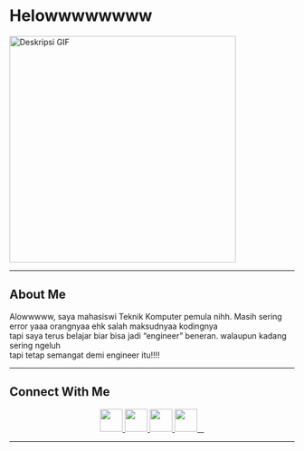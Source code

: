 # Helowwwwwwww
<img src="https://i.gifer.com/cFD.gif" alt="Deskripsi GIF" width="400">


---

## About Me
Alowwwww, saya mahasiswi Teknik Komputer pemula nihh. Masih sering error yaaa orangnyaa ehk salah maksudnyaa kodingnya <br> 
tapi saya terus belajar biar bisa jadi “engineer” beneran. walaupun kadang sering ngeluh<br>
tapi tetap semangat demi engineer itu!!!!

---
## Connect With Me
<p align="center">
  <a href=https://www.linkedin.com/in/nur-karmila-agustina-tekom-e-2b5339382/?trk>
    <img src="https://skillicons.dev/icons?i=linkedin" height="40"/>
  </a>
  <a href=https://www.instagram.com/miillmillll?igsh=bW9wMnpxeXBxMTlp&utm_source=qr>
    <img src="https://skillicons.dev/icons?i=instagram" height="40"/>
  </a>
  <a href=https://github.com/miillmiill>
    <img src="https://skillicons.dev/icons?i=github" height="40"/>
  </a>
  <a href=www.tiktok.com/@millmiil>
    <img src="https://cdn.jsdelivr.net/gh/simple-icons/simple-icons/icons/tiktok.svg" height="40" width="40"/>
  </a>
</p>

---
